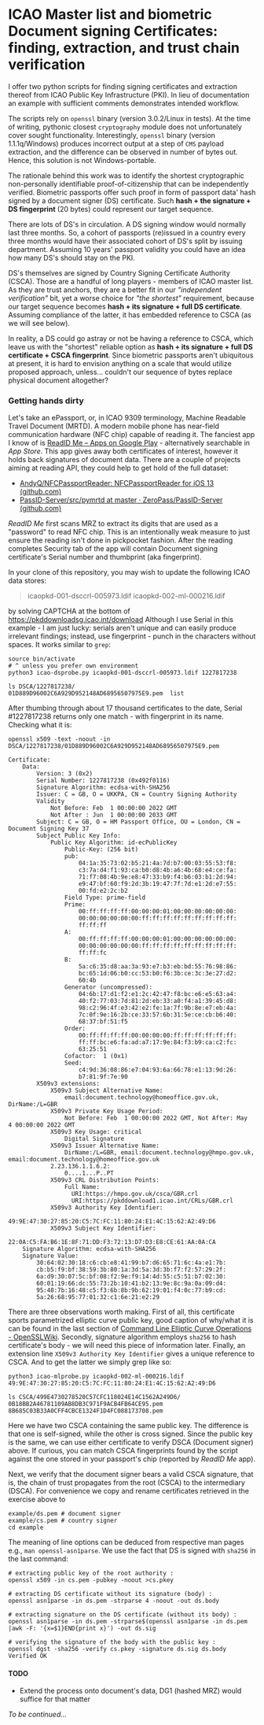 # ICAO Master list and biometric Document signing Certificates: finding, extraction, and trust chain verification
I offer two python scripts for finding signing certificates and extraction thereof from ICAO Public Key Infrastructure (PKI). In lieu of documentation an example with sufficient comments demonstrates intended workflow.

The scripts rely on `openssl` binary (version 3.0.2/Linux in tests). At the time of writing, pythonic closest `cryptography` module does not unfortunately cover sought functionality. Interestingly, `openssl` binary (version 1.1.1q/Windows) produces incorrect output at a step of `CMS` payload extraction, and the difference can be observed in number of bytes out. Hence, this solution is not Windows-portable.

The rationale behind this work was to identify the shortest cryptographic non-personally identifiable proof-of-citizenship that can be independently verified. Biometric passports offer such proof in form of passport data' hash signed by a document signer (DS) certificate. Such **hash + the signature + DS fingerprint** (20 bytes) could represent our target sequence.

There are lots of DS's in circulation. A DS signing window would normally last three months. So, a cohort of passports (re)issued in a country every three months would have their associated cohort of DS's split by issuing department. Assuming 10 years' passport validity you could have an idea how many DS's should stay on the PKI.

DS's themselves are signed by Country Signing Certificate Authority (CSCA). Those are a handful of long players - members of ICAO master list. As they are trust anchors, they are a better fit in our *"independent verification"* bit, yet a worse choice for *"the shortest"* requirement, because our target sequence becomes **hash + its signature + full DS certificate**. Assuming compliance of the latter, it has embedded reference to CSCA (as we will see below).

In reality, a DS could go astray or not be having a reference to CSCA, which leave us with the "shortest" reliable option as **hash + its signature + full DS certificate + CSCA fingerprint**. Since biometric passports aren't ubiquitous at present, it is hard to envision anything on a scale that would utilize proposed approach, unless... couldn't our sequence of bytes replace physical document altogether?
### Getting hands dirty
Let's take an ePassport, or, in ICAO 9309 terminology, Machine Readable Travel Document (MRTD). A modern mobile phone has near-field communication hardware (NFC chip) capable of reading it. The fanciest app I know of is [ReadID Me – Apps on Google Play](https://play.google.com/store/apps/details?id=nl.innovalor.nfciddocshowcase) - alternatively searchable in *App Store*. This app gives away both certificates of interest, however it holds back signatures of document data. There are a couple of projects aiming at reading API, they could help to get hold of the full dataset:

 - [AndyQ/NFCPassportReader: NFCPassportReader for iOS 13   
   (github.com)](https://github.com/AndyQ/NFCPassportReader)   
 - [PassID-Server/src/pymrtd at master · ZeroPass/PassID-Server   
   (github.com)](https://github.com/ZeroPass/PassID-Server/tree/master/src/pymrtd)

*ReadID Me* first scans MRZ to extract its digits that are used as a "password" to read NFC chip. This is an intentionally weak measure to just ensure the reading isn't done in pickpocket fashion. After the reading completes Security tab of the app will contain Document signing certificate's Serial number and thumbprint (aka fingerprint).

In your clone of this repository, you may wish to update the following ICAO data stores:
> icaopkd-001-dsccrl-005973.ldif
> icaopkd-002-ml-000216.ldif

by solving CAPTCHA at the bottom of https://pkddownloadsg.icao.int/download
Although I use Serial in this example - I am just lucky: serials aren't unique and can easily produce irrelevant findings; instead, use fingerprint - punch in the characters without spaces. It works similar to `grep`:

    source bin/activate
    # ^ unless you prefer own environment
    python3 icao-dsprobe.py icaopkd-001-dsccrl-005973.ldif 1227817238
    
    ls DSCA/1227817238/
    01D889D96002C6A929D952148AD68956507975E9.pem  list
After thumbing through about 17 thousand certificates to the date, Serial #1227817238 returns only one match - with fingerprint in its name. Checking what it is:

    openssl x509 -text -noout -in DSCA/1227817238/01D889D96002C6A929D952148AD68956507975E9.pem
    
    Certificate:
        Data:
            Version: 3 (0x2)
            Serial Number: 1227817238 (0x492f0116)
            Signature Algorithm: ecdsa-with-SHA256
            Issuer: C = GB, O = UKKPA, CN = Country Signing Authority
            Validity
                Not Before: Feb  1 00:00:00 2022 GMT
                Not After : Jun  1 00:00:00 2033 GMT
            Subject: C = GB, O = HM Passport Office, OU = London, CN = Document Signing Key 37
            Subject Public Key Info:
                Public Key Algorithm: id-ecPublicKey
                    Public-Key: (256 bit)
                    pub:
                        04:1a:35:73:02:b5:21:4a:7d:b7:00:03:55:53:f8:
                        c3:7a:d4:f1:93:ca:b0:d8:4b:a6:4b:68:e4:ce:fa:
                        71:f7:08:4b:9e:e8:47:33:b9:f4:b6:03:b1:2d:94:
                        e9:47:bf:60:f9:2d:3b:19:47:7f:7d:e1:2d:e7:55:
                        00:fd:e2:2c:b2
                    Field Type: prime-field
                    Prime:
                        00:ff:ff:ff:ff:00:00:00:01:00:00:00:00:00:00:
                        00:00:00:00:00:00:ff:ff:ff:ff:ff:ff:ff:ff:ff:
                        ff:ff:ff
                    A:
                        00:ff:ff:ff:ff:00:00:00:01:00:00:00:00:00:00:
                        00:00:00:00:00:00:ff:ff:ff:ff:ff:ff:ff:ff:ff:
                        ff:ff:fc
                    B:
                        5a:c6:35:d8:aa:3a:93:e7:b3:eb:bd:55:76:98:86:
                        bc:65:1d:06:b0:cc:53:b0:f6:3b:ce:3c:3e:27:d2:
                        60:4b
                    Generator (uncompressed):
                        04:6b:17:d1:f2:e1:2c:42:47:f8:bc:e6:e5:63:a4:
                        40:f2:77:03:7d:81:2d:eb:33:a0:f4:a1:39:45:d8:
                        98:c2:96:4f:e3:42:e2:fe:1a:7f:9b:8e:e7:eb:4a:
                        7c:0f:9e:16:2b:ce:33:57:6b:31:5e:ce:cb:b6:40:
                        68:37:bf:51:f5
                    Order:
                        00:ff:ff:ff:ff:00:00:00:00:ff:ff:ff:ff:ff:ff:
                        ff:ff:bc:e6:fa:ad:a7:17:9e:84:f3:b9:ca:c2:fc:
                        63:25:51
                    Cofactor:  1 (0x1)
                    Seed:
                        c4:9d:36:08:86:e7:04:93:6a:66:78:e1:13:9d:26:
                        b7:81:9f:7e:90
            X509v3 extensions:
                X509v3 Subject Alternative Name:
                    email:document.technology@homeoffice.gov.uk, DirName:/L=GBR
                X509v3 Private Key Usage Period:
                    Not Before: Feb  1 00:00:00 2022 GMT, Not After: May  4 00:00:00 2022 GMT
                X509v3 Key Usage: critical
                    Digital Signature
                X509v3 Issuer Alternative Name:
                    DirName:/L=GBR, email:document.technology@hmpo.gov.uk, email:document.technology@homeoffice.gov.uk
                2.23.136.1.1.6.2:
                    0....1...P..PT
                X509v3 CRL Distribution Points:
                    Full Name:
                      URI:https://hmpo.gov.uk/csca/GBR.crl
                      URI:https://pkddownload1.icao.int/CRLs/GBR.crl
                X509v3 Authority Key Identifier:
                    49:9E:47:30:27:85:20:C5:7C:FC:11:80:24:E1:4C:15:62:A2:49:D6
                X509v3 Subject Key Identifier:
                    22:0A:C5:FA:B6:1E:8F:71:DD:F3:72:13:D7:D3:E8:CE:61:AA:0A:CA
        Signature Algorithm: ecdsa-with-SHA256
        Signature Value:
            30:64:02:30:18:c6:cb:e8:41:99:b7:d6:65:71:6c:4a:e1:7b:
            cb:b5:f9:bf:38:59:3b:80:1a:3d:5a:3d:3b:f7:f2:57:29:2f:
            6a:d9:30:07:5c:bf:08:f2:9e:f9:14:4d:55:c5:51:b7:02:30:
            60:01:19:66:dc:55:73:2b:10:41:b2:13:9e:8c:9a:0a:09:d4:
            95:48:7b:16:48:c5:f3:6b:8b:9b:62:19:01:f4:0c:77:b9:cd:
            5a:26:68:95:77:01:32:c1:6e:21:e2:29
There are three observations worth making. First of all, this certificate sports parametrized elliptic curve public key, good caption of why/what it is can be found in the last section of [Command Line Elliptic Curve Operations - OpenSSLWiki](https://wiki.openssl.org/index.php/Command_Line_Elliptic_Curve_Operations). Secondly, signature algorithm employs `sha256` to hash certificate's body - we will need this piece of information later. Finally, an extension line `X509v3 Authority Key Identifier` gives a unique reference to CSCA. And to get the latter we simply grep like so:

    python3 icao-mlprobe.py icaopkd-002-ml-000216.ldif 49:9E:47:30:27:85:20:C5:7C:FC:11:80:24:E1:4C:15:62:A2:49:D6
    
    ls CSCA/499E4730278520C57CFC118024E14C1562A249D6/
    0B18BB2A46781109AB8DB3C971F9ACB4FB64CE95.pem  8B685C03B33A0CFF4CBCE1324F1D4FC088173708.pem

Here we have two CSCA containing the same public key. The difference is that one is self-signed, while the other is cross signed. Since the public key is the same, we can use either certificate to verify DSCA (Document signer) above. If curious, you can match CSCA fingerprints found by the script against the one stored in your passport's chip (reported by *ReadID Me* app).

Next, we verify that the document signer bears a valid CSCA signature, that is, the chain of trust propagates from the root (CSCA) to the intermediary (DSCA). For convenience we copy and rename certificates retrieved in the exercise above to

    example/ds.pem # document signer
    example/cs.pem # country signer
    cd example
The meaning of line options can be deduced from respective man pages e.g., `man openssl-asn1parse`. We use the fact that DS is signed with `sha256` in the last command:

    # extracting public key of the root authority :
    openssl x509 -in cs.pem -pubkey -noout >cs.pkey
    
    # extracting DS certificate without its signature (body) :
    openssl asn1parse -in ds.pem -strparse 4 -noout -out ds.body
    
    # extracting signature on the DS certificate (without its body) :
    openssl asn1parse -in ds.pem -strparse$(openssl asn1parse -in ds.pem |awk -F: '{x=$1}END{print x}') -out ds.sig
    
    # verifying the signature of the body with the public key :
    openssl dgst -sha256 -verify cs.pkey -signature ds.sig ds.body
    Verified OK
#### TODO 
 - Extend the process onto document's data, DG1 (hashed MRZ) would suffice for that matter

*To be continued...*

